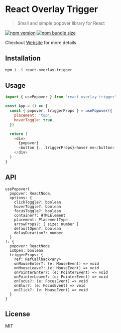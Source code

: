 # React Overlay Trigger
> Small and simple popover library for React

[![npm version](https://img.shields.io/npm/v/react-overlay-trigger.svg?style=flat-square)](https://www.npmjs.com/package/react-overlay-trigger)
[![npm bundle size](https://img.shields.io/bundlephobia/minzip/react-overlay-trigger?style=flat-square)](https://bundlephobia.com/result?p=react-overlay-trigger)

Checkout [Website](https://react-overlay-trigger.vercel.app) for more details.

## Installation

```sh
npm i -S react-overlay-trigger
```

## Usage

```js
import { usePopover } from 'react-overlay-trigger'

const App = () => {
  const { popover, triggerProps } = usePopover({
    placement: 'top',
    hoverToggle: true,
  })

  return (
    <div>
      {popover}
      <button {...triggerProps}>hover me</button>
    </div>
  )
}
```

## API

```tsx
usePopover(
  popover: ReactNode,
  options: {    
    clickToggle?: boolean
    hoverToggle?: boolean
    focusToggle?: boolean
    container?: HTMLElement
    placement: PlacementType
    arrowProps?: { size: number }
    defaultOpen?: boolean
    delayDuration?: number
  }
): {
  popover: ReactNode
  isOpen: boolean
  triggerProps: {
    ref: RefCallback<any>
    onMouseEnter?: (e: MouseEvent) => void
    onMouseLeave?: (e: MouseEvent) => void
    onPointerEnter?: (e: PointerEvent) => void
    onPointerLeave?: (e: PointerEvent) => void
    onFocus?: (e: FocusEvent) => void
    onBlur?: (e: FocusEvent) => void
    onClick?: (e: MouseEvent) => void
  }
}
```

## License

MIT
